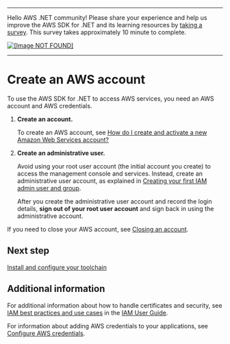 --------

Hello AWS \.NET community\! Please share your experience and help us improve the AWS SDK for \.NET and its learning resources by [taking a survey](https://amazonmr.au1.qualtrics.com/jfe/form/SV_bqfQLfZ5nhFUiV0)\. This survey takes approximately 10 minute to complete\.

 [ ![\[Image NOT FOUND\]](http://docs.aws.amazon.com/sdk-for-net/latest/developer-guide/images/SurveyButton.png) ](https://amazonmr.au1.qualtrics.com/jfe/form/SV_bqfQLfZ5nhFUiV0)

--------

# Create an AWS account<a name="net-dg-signup"></a>

To use the AWS SDK for \.NET to access AWS services, you need an AWS account and AWS credentials\.

1. **Create an account\.**

   To create an AWS account, see [How do I create and activate a new Amazon Web Services account?](https://aws.amazon.com/premiumsupport/knowledge-center/create-and-activate-aws-account)

1. **Create an administrative user\.**

   Avoid using your root user account \(the initial account you create\) to access the management console and services\. Instead, create an administrative user account, as explained in [Creating your first IAM admin user and group](https://docs.aws.amazon.com/IAM/latest/UserGuide/getting-started_create-admin-group.html)\.

   After you create the administrative user account and record the login details, **sign out of your root user account** and sign back in using the administrative account\.

If you need to close your AWS account, see [Closing an account](https://docs.aws.amazon.com/awsaccountbilling/latest/aboutv2/close-account.html)\.

## Next step<a name="net-dg-signup-next"></a>

[Install and configure your toolchain](net-dg-dev-env.md)

## Additional information<a name="w8aac11c13c11"></a>

For additional information about how to handle certificates and security, see [IAM best practices and use cases](https://docs.aws.amazon.com/IAM/latest/UserGuide/IAMBestPracticesAndUseCases.html) in the [IAM User Guide](https://docs.aws.amazon.com/IAM/latest/UserGuide/)\.

For information about adding AWS credentials to your applications, see [Configure AWS credentials](net-dg-config-creds.md)\.